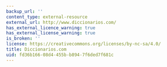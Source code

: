 ```yaml
---
backup_url: ''
content_type: external-resource
external_url: http://www.diccionarios.com/
has_external_licence_warning: true
has_external_license_warning: true
is_broken: ''
license: https://creativecommons.org/licenses/by-nc-sa/4.0/
title: Diccionarios.com
uid: fd36b166-08d4-455b-b894-7f6ded7f681c
---
```

